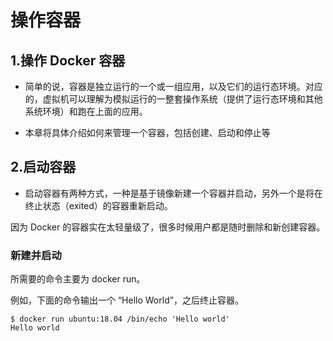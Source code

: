 # 操作容器

## 1.操作 Docker 容器

- 简单的说，容器是独立运行的一个或一组应用，以及它们的运行态环境。对应的，虚拟机可以理解为模拟运行的一整套操作系统（提供了运行态环境和其他系统环境）和跑在上面的应用。

- 本章将具体介绍如何来管理一个容器，包括创建、启动和停止等

## 2.启动容器

- 启动容器有两种方式，一种是基于镜像新建一个容器并启动，另外一个是将在终止状态（exited）的容器重新启动。

因为 Docker 的容器实在太轻量级了，很多时候用户都是随时删除和新创建容器。

### **新建并启动**

所需要的命令主要为 docker run。

例如，下面的命令输出一个 “Hello World”，之后终止容器。

```docker
$ docker run ubuntu:18.04 /bin/echo 'Hello world'
Hello world
```